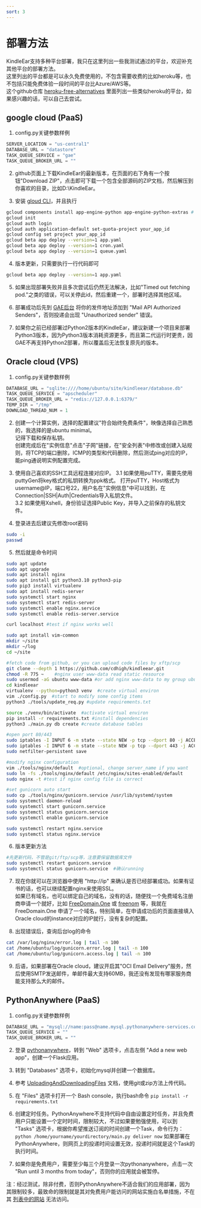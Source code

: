 ```yaml
---
sort: 3
---
```

# 部署方法
KindleEar支持多种平台部署，我只在这里列出一些我测试通过的平台，欢迎补充其他平台的部署方法。   
这里列出的平台都是可以永久免费使用的，不包含需要收费的比如heroku等，也不包括只能免费体验一段时间的平台比Azure/AWS等。   
这个github仓库 [heroku-free-alternatives](https://github.com/anandrmedia/heroku-free-alternatives) 里面列出一些类似heroku的平台，如果感兴趣的话，可以自己去尝试。  


<a id="gae"></a>
## google cloud (PaaS)

1. config.py关键参数样例
```python
SERVER_LOCATION = "us-central1"
DATABASE_URL = "datastore"
TASK_QUEUE_SERVICE = "gae"
TASK_QUEUE_BROKER_URL = ""
```

2. github页面上下载KindleEar的最新版本，在页面的右下角有一个按钮"Download ZIP"，点击即可下载一个包含全部源码的ZIP文档，然后解压到你喜欢的目录，比如D:\KindleEar。   

3. 安装 [gloud CLI](https://cloud.google.com/sdk/docs/install)，并且执行 
```bash
gcloud components install app-engine-python app-engine-python-extras # Run as Administrator
gcloud init
gcloud auth login
gcloud auth application-default set-quota-project your_app_id
gcloud config set project your_app_id
gcloud beta app deploy --version=1 app.yaml
gcloud beta app deploy --version=1 cron.yaml
gcloud beta app deploy --version=1 queue.yaml
```

4. 版本更新，只需要执行一行代码即可
```bash
gcloud beta app deploy --version=1 app.yaml
```

5. 如果出现部署失败并且多次尝试后仍然无法解决，比如"Timed out fetching pod."之类的错误，可以关停此id，然后重建一个，部署时选择其他区域。   

6. 部署成功后先到 [GAE后台](https://console.cloud.google.com/appengine/settings/emailsenders) 将你的发件地址添加到 "Mail API Authorized Senders"，否则投递会出现 "Unauthorized sender" 错误。

7. 如果你之前已经部署过Python2版本的KindleEar，建议新建一个项目来部署Python3版本，因为Python3版本消耗资源更多，而且第二代运行时更贵，因GAE不再支持Python2部署，所以覆盖后无法恢复原先的版本。   



<a id="oracle-cloud"></a>
## Oracle cloud (VPS)
1. config.py关键参数样例
```python
DATABASE_URL = "sqlite:////home/ubuntu/site/kindleear/database.db"
TASK_QUEUE_SERVICE = "apscheduler"
TASK_QUEUE_BROKER_URL = "redis://127.0.0.1:6379/"
TEMP_DIR = "/tmp"
DOWNLOAD_THREAD_NUM = 1
```

2. 创建一个计算实例，选择的配置建议"符合始终免费条件"，映像选择自己熟悉的，我选择的是ubuntu minimal。    
记得下载和保存私钥。    
创建完成后在"实例信息"点击"子网"链接，在"安全列表"中修改或创建入站规则，将TCP的端口删除，ICMP的类型和代码删除，然后测试ping对应的IP，能ping通说明实例配置完成。    

3. 使用自己喜欢的SSH工具远程连接对应IP。
3.1 如果使用puTTY，需要先使用puttyGen将key格式的私钥转换为ppk格式。
打开puTTY，Host格式为username@IP，端口号22，用户名在"实例信息"中可以找到，在Connection|SSH|Auth|Credentials导入私钥文件。   
3.2 如果使用Xshell，身份验证选择Public Key，并导入之前保存的私钥文件。

4. 登录进去后建议先修改root密码
```bash
sudo -i
passwd
```


5. 然后就是命令时间
```bash
sudo apt update
sudo apt upgrade
sudo apt install nginx
sudo apt install git python3.10 python3-pip
sudo pip3 install virtualenv
sudo apt install redis-server
sudo systemctl start nginx
sudo systemctl start redis-server
sudo systemctl enable nginx.service
sudo systemctl enable redis-server.service

curl localhost #test if nginx works well

sudo apt install vim-common
mkdir ~/site
mkdir ~/log
cd ~/site

#fetch code from github, or you can upload code files by xftp/scp
git clone --depth 1 https://github.com/cdhigh/kindleear.git
chmod -R 775 ~    #nginx user www-data read static resource
sudo usermod -aG ubuntu www-data #or add nginx www-data to my group ubuntu
cd kindleear
virtualenv --python=python3 venv  #create virtual environ
vim ./config.py  #start to modify some config items
python3 ./tools/update_req.py #update requirements.txt

source ./venv/bin/activate  #activate virtual environ
pip install -r requirements.txt #install dependencies
python3 ./main.py db create #create database tables

#open port 80/443
sudo iptables -I INPUT 6 -m state --state NEW -p tcp --dport 80 -j ACCEPT
sudo iptables -I INPUT 6 -m state --state NEW -p tcp --dport 443 -j ACCEPT
sudo netfilter-persistent save

#modify nginx configuration
vim ./tools/nginx/default  #optional, change server_name if you want
sudo ln -fs ./tools/nginx/default /etc/nginx/sites-enabled/default
sudo nginx -t #test if nginx config file is correct

#set gunicorn auto start
sudo cp ./tools/nginx/gunicorn.service /usr/lib/systemd/system
sudo systemctl daemon-reload
sudo systemctl start gunicorn.service
sudo systemctl status gunicorn.service
sudo systemctl enable gunicorn.service

sudo systemctl restart nginx.service
sudo systemctl status nginx.service
```

6. 版本更新方法
```bash
#先更新代码，不管是git/ftp/scp等，注意要保留数据库文件
sudo systemctl restart gunicorn.service
sudo systemctl status gunicorn.service  #确认running
```

7. 现在你就可以在浏览器中使用 "http://ip" 来确认是否已经部署成功。如果有证书的话，也可以继续配置nginx来使用SSL。   
如果已有域名，也可以绑定自己的域名，没有的话，随便找一个免费域名注册商申请一个就好，比如 [FreeDomain.One](https://freedomain.one/) 或 [freenom](https://www.freenom.com/) 等，我就在 FreeDomain.One 申请了一个域名，特别简单，在申请成功后的页面直接填入Oracle cloud的instance对应的IP就行，没有复杂的配置。    

8. 出现错误后，查询后台log的命令
```bash
cat /var/log/nginx/error.log | tail -n 100
cat /home/ubuntu/log/gunicorn.error.log | tail -n 100
cat /home/ubuntu/log/gunicorn.access.log | tail -n 100
```

9. 后语，如果部署在Oracle cloud，建议开启其"OCI Email Delivery"服务，然后使用SMTP发送邮件，单邮件最大支持60MB，我还没有发现有哪家服务商能支持那么大的邮件。  



<a id="python-anywhere"></a>
## PythonAnywhere (PaaS)
1. config.py关键参数样例
```python
DATABASE_URL = "mysql://name:pass@name.mysql.pythonanywhere-services.com/name$default"
TASK_QUEUE_SERVICE = ""
TASK_QUEUE_BROKER_URL = ""
```

2. 登录 [pythonanywhere](https://www.pythonanywhere.com)，转到 "Web" 选项卡，点击左侧 "Add a new web app"，创建一个Flask应用。   

3. 转到 "Databases" 选项卡，初始化mysql并创建一个数据库。    

4. 参考 [UploadingAndDownloadingFiles](https://help.pythonanywhere.com/pages/UploadingAndDownloadingFiles) 文档，使用git或zip方法上传代码。   
5. 在 "Files" 选项卡打开一个 Bash console，执行bash命令 `pip install -r requirements.txt`    

6. 创建定时任务。PythonAnywhere不支持代码中自由设置定时任务，并且免费用户只能设置一个定时时间，限制较大，不过如果要勉强使用，可以到 "Tasks" 选项卡，根据你希望推送订阅的时间创建一个Task，命令行为：
`python /home/yourname/yourdirectory/main.py deliver now`
如果部署在PythonAnywhere，则网页上的投递时间设置无效，投递时间就是这个Task的执行时间。   

7. 如果你是免费用户，需要至少每三个月登录一次pythonanywhere，点击一次 "Run until 3 months from today"，否则你的应用就会被暂停。   

注：经过测试，除非付费，否则PythonAnywhere不适合我们的应用部署，因为其限制较多，最致命的限制就是其对免费用户能访问的网站实施白名单措施，不在其 [列表中的网站](https://www.pythonanywhere.com/whitelist/) 无法访问。


